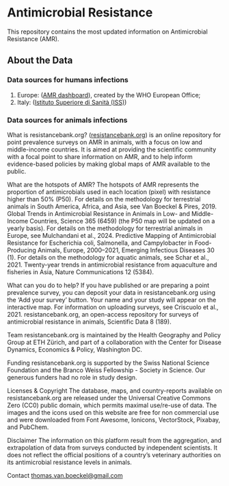 # Antimicrobial Resistance

This repository contains the most updated information on Antimicrobial Resistance (AMR).

## About the Data <a name="Data"></a>

### Data sources for humans infections

1) Europe: ([AMR dashboard](http://tinyurl.com/who-dashboard-amr)), created by the WHO European Office; 
2) Italy: ([Istituto Superiore di Sanità (ISS)](https://www.epicentro.iss.it/antibiotico-resistenza/))

### Data sources for animals infections
What is resistancebank.org?
([resistancebank.org](https://resistancebank.org/)) is an online repository for point prevalence surveys on AMR in animals, with a focus on low and middle-income countries. It is aimed at providing the scientific community with a focal point to share information on AMR, and to help inform evidence-based policies by making global maps of AMR available to the public.

What are the hotspots of AMR?
The hotspots of AMR represents the proportion of antimicrobials used in each location (pixel) with resistance higher than 50% (P50). For details on the methodology for terrestrial animals in South America, Africa, and Asia, see Van Boeckel & Pires, 2019. Global Trends in Antimicrobial Resistance in Animals in Low- and Middle-Income Countries, Science 365 (6459) (the P50 map will be updated on a yearly basis). For details on the methodology for terrestrial animals in Europe, see Mulchandani et al., 2024. Predictive Mapping of Antimicrobial Resistance for Escherichia coli, Salmonella, and Campylobacter in Food-Producing Animals, Europe, 2000–2021, Emerging Infectious Diseases 30 (1).
For details on the methodology for aquatic animals, see Schar et al., 2021. Twenty-year trends in antimicrobial resistance from aquaculture and fisheries in Asia, Nature Communications 12 (5384).

What can you do to help?
If you have published or are preparing a point prevalence survey, you can deposit your data in resistancebank.org using the ‘Add your survey’ button. Your name and your study will appear on the interactive map. For information on uploading surveys, see Criscuolo et al., 2021. resistancebank.org, an open-access repository for surveys of antimicrobial resistance in animals, Scientific Data 8 (189).

Team
resistancebank.org is maintained by the Health Geography and Policy Group at ETH Zürich, and part of a collaboration with the Center for Disease Dynamics, Economics & Policy, Washington DC.

Funding
resistancebank.org is supported by the Swiss National Science Foundation and the Branco Weiss Fellowship - Society in Science. Our generous funders had no role in study design.

Licenses & Copyright
The database, maps, and country-reports available on resistancebank.org are released under the Universal Creative Commons Zero (CC0) public domain, which permits maximal use/re-use of data. The images and the icons used on this website are free for non commercial use and were downloaded from Font Awesome, Ionicons, VectorStock, Pixabay, and PubChem.

Disclaimer
The information on this platform result from the aggregation, and extrapolation of data from surveys conducted by independent scientists. It does not reflect the official positions of a country’s veterinary authorities on its antimicrobial resistance levels in animals.

Contact
thomas.van.boeckel@gmail.com
